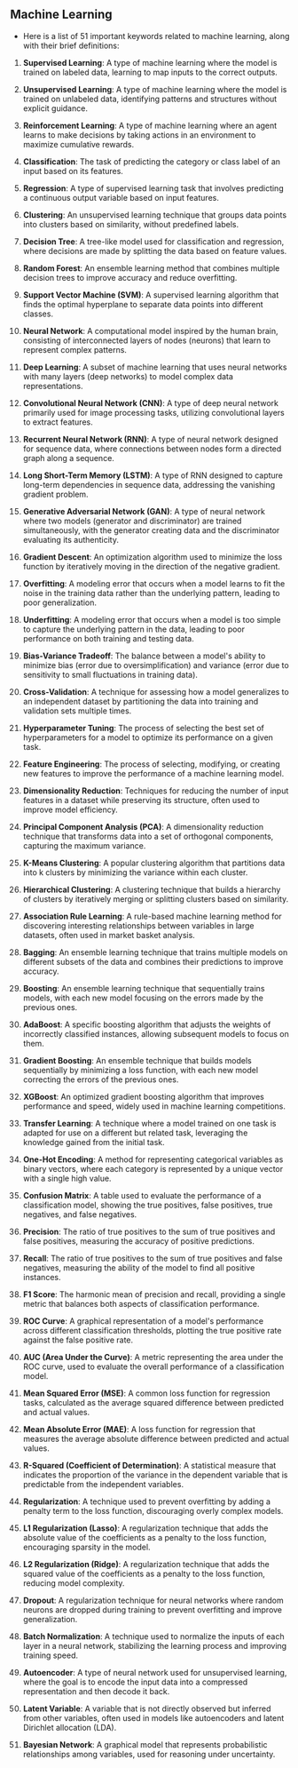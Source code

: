 
## Machine Learning

- Here is a list of 51 important keywords related to machine learning, along with their brief definitions:

1. **Supervised Learning**: A type of machine learning where the model is trained on labeled data, learning to map inputs to the correct outputs.

2. **Unsupervised Learning**: A type of machine learning where the model is trained on unlabeled data, identifying patterns and structures without explicit guidance.

3. **Reinforcement Learning**: A type of machine learning where an agent learns to make decisions by taking actions in an environment to maximize cumulative rewards.

4. **Classification**: The task of predicting the category or class label of an input based on its features.

5. **Regression**: A type of supervised learning task that involves predicting a continuous output variable based on input features.

6. **Clustering**: An unsupervised learning technique that groups data points into clusters based on similarity, without predefined labels.

7. **Decision Tree**: A tree-like model used for classification and regression, where decisions are made by splitting the data based on feature values.

8. **Random Forest**: An ensemble learning method that combines multiple decision trees to improve accuracy and reduce overfitting.

9. **Support Vector Machine (SVM)**: A supervised learning algorithm that finds the optimal hyperplane to separate data points into different classes.

10. **Neural Network**: A computational model inspired by the human brain, consisting of interconnected layers of nodes (neurons) that learn to represent complex patterns.

11. **Deep Learning**: A subset of machine learning that uses neural networks with many layers (deep networks) to model complex data representations.

12. **Convolutional Neural Network (CNN)**: A type of deep neural network primarily used for image processing tasks, utilizing convolutional layers to extract features.

13. **Recurrent Neural Network (RNN)**: A type of neural network designed for sequence data, where connections between nodes form a directed graph along a sequence.

14. **Long Short-Term Memory (LSTM)**: A type of RNN designed to capture long-term dependencies in sequence data, addressing the vanishing gradient problem.

15. **Generative Adversarial Network (GAN)**: A type of neural network where two models (generator and discriminator) are trained simultaneously, with the generator creating data and the discriminator evaluating its authenticity.

16. **Gradient Descent**: An optimization algorithm used to minimize the loss function by iteratively moving in the direction of the negative gradient.

17. **Overfitting**: A modeling error that occurs when a model learns to fit the noise in the training data rather than the underlying pattern, leading to poor generalization.

18. **Underfitting**: A modeling error that occurs when a model is too simple to capture the underlying pattern in the data, leading to poor performance on both training and testing data.

19. **Bias-Variance Tradeoff**: The balance between a model's ability to minimize bias (error due to oversimplification) and variance (error due to sensitivity to small fluctuations in training data).

20. **Cross-Validation**: A technique for assessing how a model generalizes to an independent dataset by partitioning the data into training and validation sets multiple times.

21. **Hyperparameter Tuning**: The process of selecting the best set of hyperparameters for a model to optimize its performance on a given task.

22. **Feature Engineering**: The process of selecting, modifying, or creating new features to improve the performance of a machine learning model.

23. **Dimensionality Reduction**: Techniques for reducing the number of input features in a dataset while preserving its structure, often used to improve model efficiency.

24. **Principal Component Analysis (PCA)**: A dimensionality reduction technique that transforms data into a set of orthogonal components, capturing the maximum variance.

25. **K-Means Clustering**: A popular clustering algorithm that partitions data into k clusters by minimizing the variance within each cluster.

26. **Hierarchical Clustering**: A clustering technique that builds a hierarchy of clusters by iteratively merging or splitting clusters based on similarity.

27. **Association Rule Learning**: A rule-based machine learning method for discovering interesting relationships between variables in large datasets, often used in market basket analysis.

28. **Bagging**: An ensemble learning technique that trains multiple models on different subsets of the data and combines their predictions to improve accuracy.

29. **Boosting**: An ensemble learning technique that sequentially trains models, with each new model focusing on the errors made by the previous ones.

30. **AdaBoost**: A specific boosting algorithm that adjusts the weights of incorrectly classified instances, allowing subsequent models to focus on them.

31. **Gradient Boosting**: An ensemble technique that builds models sequentially by minimizing a loss function, with each new model correcting the errors of the previous ones.

32. **XGBoost**: An optimized gradient boosting algorithm that improves performance and speed, widely used in machine learning competitions.

33. **Transfer Learning**: A technique where a model trained on one task is adapted for use on a different but related task, leveraging the knowledge gained from the initial task.

34. **One-Hot Encoding**: A method for representing categorical variables as binary vectors, where each category is represented by a unique vector with a single high value.

35. **Confusion Matrix**: A table used to evaluate the performance of a classification model, showing the true positives, false positives, true negatives, and false negatives.

36. **Precision**: The ratio of true positives to the sum of true positives and false positives, measuring the accuracy of positive predictions.

37. **Recall**: The ratio of true positives to the sum of true positives and false negatives, measuring the ability of the model to find all positive instances.

38. **F1 Score**: The harmonic mean of precision and recall, providing a single metric that balances both aspects of classification performance.

39. **ROC Curve**: A graphical representation of a model's performance across different classification thresholds, plotting the true positive rate against the false positive rate.

40. **AUC (Area Under the Curve)**: A metric representing the area under the ROC curve, used to evaluate the overall performance of a classification model.

41. **Mean Squared Error (MSE)**: A common loss function for regression tasks, calculated as the average squared difference between predicted and actual values.

42. **Mean Absolute Error (MAE)**: A loss function for regression that measures the average absolute difference between predicted and actual values.

43. **R-Squared (Coefficient of Determination)**: A statistical measure that indicates the proportion of the variance in the dependent variable that is predictable from the independent variables.

44. **Regularization**: A technique used to prevent overfitting by adding a penalty term to the loss function, discouraging overly complex models.

45. **L1 Regularization (Lasso)**: A regularization technique that adds the absolute value of the coefficients as a penalty to the loss function, encouraging sparsity in the model.

46. **L2 Regularization (Ridge)**: A regularization technique that adds the squared value of the coefficients as a penalty to the loss function, reducing model complexity.

47. **Dropout**: A regularization technique for neural networks where random neurons are dropped during training to prevent overfitting and improve generalization.

48. **Batch Normalization**: A technique used to normalize the inputs of each layer in a neural network, stabilizing the learning process and improving training speed.

49. **Autoencoder**: A type of neural network used for unsupervised learning, where the goal is to encode the input data into a compressed representation and then decode it back.

50. **Latent Variable**: A variable that is not directly observed but inferred from other variables, often used in models like autoencoders and latent Dirichlet allocation (LDA).

51. **Bayesian Network**: A graphical model that represents probabilistic relationships among variables, used for reasoning under uncertainty.

